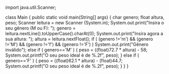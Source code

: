 import java.util.Scanner;

class Main {
  public static void main(String[] args) {
    char genero;
    float altura, peso;
    Scanner leitura = new Scanner (System.in);
    System.out.print("Insira o seu gênero (M ou F): ");
    genero = leitura.nextLine().toUpperCase().charAt(0);
    System.out.print("Insira agora a sua altura: ");
    altura = leitura.nextFloat();
    if ( (genero !='m') && (genero !='M') && (genero !='f') && (genero !='F') ) System.out.print("Gênero inválido");
    else if ( genero=='M' ) {
      peso = ((float)72.7 * altura) - 58;
      System.out.printf("O seu peso ideal é de %.2f", peso);
      }
    else if ( genero=='F' ) {
      peso = ((float)62.1 * altura) - (float)44.7;
      System.out.printf("O seu peso ideal é de %.2f", peso);
      }
    }
  }
